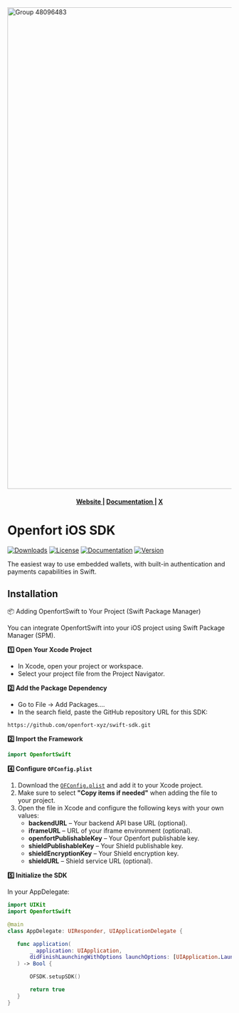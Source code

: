 <img width="1920" height="1080" alt="Group 48096483" src="https://github.com/user-attachments/assets/62af14ff-bd36-451d-bd29-46b32fec4749" />


<div align="center">
  <h4>
    <a href="https://www.openfort.io/">
      Website
    </a>
    <span> | </span>
    <a href="https://www.openfort.io/docs/products/embedded-wallet/swift">
      Documentation
    </a>
    <span> | </span>
    <a href="https://x.com/openfort_hq">
      X
    </a>
  </h4>
</div>


# Openfort iOS SDK

[![Downloads](https://img.shields.io/npm/dm/@openfort/react.svg)](https://swiftpackageindex.com/openfort-xyz/swift-sdk)
[![License](https://img.shields.io/badge/license-MIT-green.svg)](LICENSE)
[![Documentation](https://img.shields.io/badge/docs-openfort.io-blue)](https://www.openfort.io/docs/products/embedded-wallet/swift)
[![Version](https://img.shields.io/npm/v/@openfort/react.svg)](https://swiftpackageindex.com/openfort-xyz/swift-sdk)


The easiest way to use embedded wallets, with built-in authentication and payments capabilities in Swift.

## Installation

📦 Adding OpenfortSwift to Your Project (Swift Package Manager)

You can integrate OpenfortSwift into your iOS project using Swift Package Manager (SPM).

**1️⃣ Open Your Xcode Project**

- In Xcode, open your project or workspace.
- Select your project file from the Project Navigator.

**2️⃣ Add the Package Dependency**

-	Go to File → Add Packages….
-	In the search field, paste the GitHub repository URL for this SDK:

 ```plaintext
https://github.com/openfort-xyz/swift-sdk.git
 ```

**2️⃣ Import the Framework**

 ```swift
import OpenfortSwift
 ```

**4️⃣ Configure `OFConfig.plist`**

1. Download the [`OFConfig.plist`](./OFConfig.plist) and add it to your Xcode project.
2. Make sure to select **"Copy items if needed"** when adding the file to your project.
3. Open the file in Xcode and configure the following keys with your own values:
   - **backendURL** – Your backend API base URL (optional).
   - **iframeURL** – URL of your iframe environment (optional).
   - **openfortPublishableKey** – Your Openfort publishable key.
   - **shieldPublishableKey** – Your Shield publishable key.
   - **shieldEncryptionKey** – Your Shield encryption key.
   - **shieldURL** – Shield service URL (optional).

**5️⃣ Initialize the SDK**


In your AppDelegate:

 ```swift
import UIKit
import OpenfortSwift

@main
class AppDelegate: UIResponder, UIApplicationDelegate {

    func application(
        _ application: UIApplication,
        didFinishLaunchingWithOptions launchOptions: [UIApplication.LaunchOptionsKey: Any]?
    ) -> Bool {

        OFSDK.setupSDK()

        return true
    }
}
```

